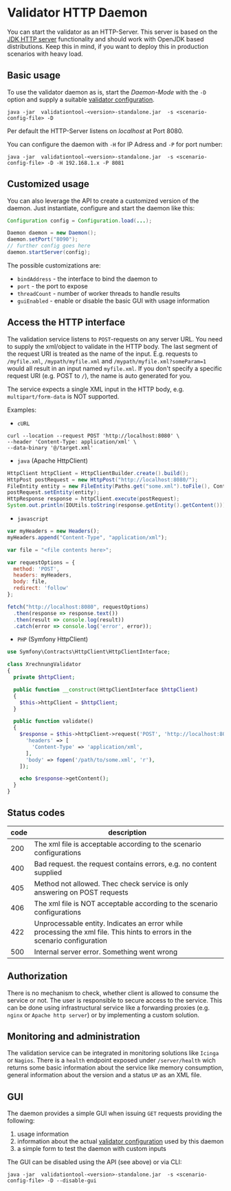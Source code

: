 # Validator HTTP Daemon

You can start the validator as an HTTP-Server. This server is based on the [JDK HTTP server](https://docs.oracle.com/javase/8/docs/jre/api/net/httpserver/spec/com/sun/net/httpserver/HttpServer.html) functionality 
and should work with OpenJDK based distributions. Keep this in mind, if you want to deploy this in production scenarios with heavy load.

## Basic usage

To use the validator daemon as is, start the _Daemon-Mode_ with the `-D` option and supply a suitable
 [validator configuration](configurations.md).

```shell
java -jar  validationtool-<version>-standalone.jar  -s <scenario-config-file> -D
```

Per default the HTTP-Server listens on _localhost_ at Port 8080.

You can configure the daemon with `-H` for IP Adress and `-P` for port number:

```shell
java -jar  validationtool-<version>-standalone.jar  -s <scenario-config-file> -D -H 192.168.1.x -P 8081
```

## Customized usage

You can also leverage the API to create a customized version of the daemon. Just instantiate, configure and start the daemon like this:

````java
Configuration config = Configuration.load(...);

Daemon daemon = new Daemon();
daemon.setPort("8090");
// further config goes here
daemon.startServer(config);
```` 

The possible customizations are:

* `bindAddress` - the interface to bind the daemon to
* `port` - the port to expose
* `threadCount` - number of worker threads to handle results
* `guiEnabled` - enable or disable the basic GUI with usage information

## Access the HTTP interface

The validation service listens to `POST`-requests on any server URL. You need to supply the xml/object to validate in the HTTP body. 
The last segment of the request URI is treated as the name of the input. E.g. requests to `/myfile.xml`, `/mypath/myfile.xml` and `/mypath/myfile.xml?someParam=1`
would all result in an input named `myfile.xml`. If you don't specify a specific request URI (e.g. POST to `/`), the name is auto generated for you. 

The service expects a single XML input in the HTTP body, e.g. `multipart/form-data` is NOT supported.

Examples:

* `cURL`
```shell script
curl --location --request POST 'http://localhost:8080' \
--header 'Content-Type: application/xml' \
--data-binary '@/target.xml'
```

* `java` (Apache HttpClient)
```java
HttpClient httpClient = HttpClientBuilder.create().build();
HttpPost postRequest = new HttpPost("http://localhost:8080/");
FileEntity entity = new FileEntity(Paths.get("some.xml").toFile(), ContentType.APPLICATION_XML);
postRequest.setEntity(entity);
HttpResponse response = httpClient.execute(postRequest);
System.out.println(IOUtils.toString(response.getEntity().getContent()));
```

* `javascript`
```javascript
var myHeaders = new Headers();
myHeaders.append("Content-Type", "application/xml");

var file = "<file contents here>";

var requestOptions = {
  method: 'POST',
  headers: myHeaders,
  body: file,
  redirect: 'follow'
};

fetch("http://localhost:8080", requestOptions)
  .then(response => response.text())
  .then(result => console.log(result))
  .catch(error => console.log('error', error));
```

* `PHP` (Symfony HttpClient)
```php
use Symfony\Contracts\HttpClient\HttpClientInterface;

class XrechnungValidator
{
  private $httpClient;

  public function __construct(HttpClientInterface $httpClient)
  {
    $this->httpClient = $httpClient;
  }

  public function validate()
  {
    $response = $this->httpClient->request('POST', 'http://localhost:8080', [
      'headers' => [
        'Content-Type' => 'application/xml',
      ],
      'body' => fopen('/path/to/some.xml', 'r'),
    ]);

    echo $response->getContent();
  }
}
```

## Status codes
| code | description |
|-|-|
| 200  | The xml file is acceptable according to the scenario configurations |
| 400 | Bad request. the request contains errors, e.g. no content supplied  |
| 405 | Method not allowed. Thec check service is only answering on POST requests |
| 406 | The xml file is NOT acceptable according to the scenario configurations| 
| 422 | Unprocessable entity. Indicates an error while processing the xml file. This hints to errors in the scenario configuration |
| 500 | Internal server error. Something went wrong |

## Authorization
There is no mechanism to check, whether client is allowed to consume the service or not. The user is responsible to secure access to the service.
This can be done using infrastructural service like a forwarding proxies (e.g. `nginx` or `Apache http server`) or by implementing a custom solution.

## Monitoring and administration

The validation service can be integrated in monitoring solutions like `Icinga` or `Nagios`. There is a `health` endpoint exposed under `/server/health` wich returns some basic information about the service like memory consumption, general information about the version and a status `UP` as an XML file.

## GUI

The daemon provides a simple GUI when issuing `GET` requests providing the following:
 
 1. usage information 
 1. information about the actual [validator configuration](configurations.md) used by this daemon
 1. a simple form to test the daemon with custom inputs
 
 The GUI can be disabled using the API (see above) or via CLI:
 
 ```shell script
java -jar  validationtool-<version>-standalone.jar  -s <scenario-config-file> -D --disable-gui
```
